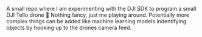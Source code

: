A small repo where I am experimenting with the DJI SDK to program a small DJI Tello drone 🚁 Nothing fancy, just me playing around. Potentially more complex things can be added like machine learning models indentifying objects by hooking up to the drones camera feed.
